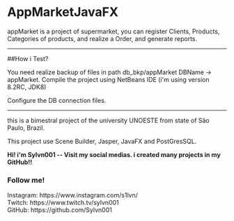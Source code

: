 # AppMarketJavaFX

appMarket is a project of supermarket, you can register Clients, Products, Categories of products, and realize a Order, and generate reports.

<hr>
##How i Test?

You need realize backup of files in path db_bkp/appMarket
DBName -> appMarket. Compile the project using NetBeans IDE (i'm using version 8.2RC, JDK8)

Configure the DB connection files. 

<hr>
this is a bimestral project of the university UNOESTE from state of São Paulo, Brazil. 

This project use Scene Builder, Jasper, JavaFX and PostGresSQL.

<strong> Hi! i'm Sylvn001 -- Visit my social medias. i created many projects in my GitHub!! </strong>

<h3> Follow me! </h3>
Instagram: https://www.instagram.com/s1lvn/ <br> 
Twitch: https://www.twitch.tv/sylvn001 <br>
GitHub: https://github.com/Sylvn001 <br>
